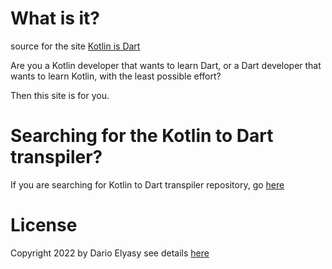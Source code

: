 # What is it?
source for the site [Kotlin is Dart](https://beyondeye.github.io/kotlin_is_dart)

Are you a Kotlin developer that wants to learn Dart, or a Dart developer that wants to learn Kotlin, with the least possible effort?

Then this site is for you.

# Searching for the Kotlin to Dart transpiler?
If you are searching for Kotlin to Dart transpiler repository, go [here](https://github.com/beyondeye/kotlin2dart)

# License
Copyright 2022 by Dario Elyasy
see details [here](LICENSE.md)
